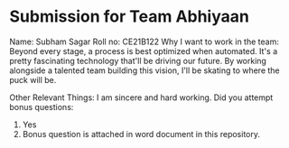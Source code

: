 Submission for Team Abhiyaan
=====================================

Name:
Subham Sagar
Roll no:
CE21B122
Why I want to work in the team:
Beyond every stage, a process is best optimized when automated. It's a pretty fascinating technology that'll be driving our future. By working alongside a talented team building this vision, I'll be skating to where the puck will be.

Other Relevant Things:
I am sincere and hard working.
Did  you attempt bonus questions:
1. Yes
2. Bonus question is attached in word document in this repository.
